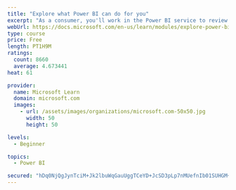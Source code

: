 ```yaml
---
title: "Explore what Power BI can do for you"
excerpt: "As a consumer, you'll work in the Power BI service to review and interact with content that has been shared with you. This module provides the foundational information that you need to work effectively in the Power BI service."
webUrl: https://docs.microsoft.com/en-us/learn/modules/explore-power-bi-service/
type: course
price: Free
length: PT1H9M
ratings:
  count: 8660
  average: 4.673441
heat: 61

provider:
  name: Microsoft Learn
  domain: microsoft.com
  images:
    - url: /assets/images/organizations/microsoft.com-50x50.jpg
      width: 50
      height: 50

levels:
  - Beginner

topics:
  - Power BI

secured: "hDq0NjQgJynTciM+Jk2lbuWqGauUggTCeYD+JcSD3pLp7nMUefnIb01SUHGM+OJZyPmqTGvGCw0bLa6rDHyXXoYXOxM0qUv75nw9S7zO/iM3Kinfqdj2gI2+WyQvhFet0SL766NP3pJ22aIzK2ynSY6X6ORCD1ckJzSl8CO4gHZPFZYCWh4b0Ip0+RCtyZIJjGHjPGM63qt/l6E4O3W5xqSpCWvjwvhStt2j/RtQa81iJFY2uAewrDagDy8/aP9qA8VN/2Rmo/UdVY/e+jK02mv/S424vPNhwD5KM9L82DQl7xNxcdfS1AvcWx0g7Q7NQGgSMqhi6lR3hqxugOcHAcrKgLmhoWqB507j1Vt8j+TWoBmK4T0bLvWNlGWJt1vrAgxlyMtnEo65RM4u2j5S14HZ1I3qMBW2AKETYa+iIOQ=;RQK4+hfZiEZe9CVfAqIFng=="
---
```


